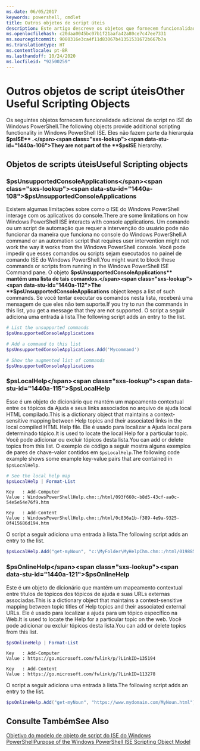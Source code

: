 ```yaml
---
ms.date: 06/05/2017
keywords: powershell, cmdlet
title: Outros objetos de script úteis
description: Este artigo descreve os objetos que fornecem funcionalidade de script adicional no ISE do Windows PowerShell.
ms.openlocfilehash: c20daa0045bc07b1f21aafa42a80ce7c47ee7331
ms.sourcegitcommit: 9080316e3ca4f11d83067b41351531672b667b7a
ms.translationtype: HT
ms.contentlocale: pt-BR
ms.lasthandoff: 10/24/2020
ms.locfileid: "92500259"
---
```

# <a name="other-useful-scripting-objects"></a><span data-ttu-id="1440a-104">Outros objetos de script úteis</span><span class="sxs-lookup"><span data-stu-id="1440a-104">Other Useful Scripting Objects</span></span>

<span data-ttu-id="1440a-105">Os seguintes objetos fornecem funcionalidade adicional de script no ISE do Windows PowerShell.</span><span class="sxs-lookup"><span data-stu-id="1440a-105">The following objects provide additional scripting functionality in Windows PowerShell ISE.</span></span> <span data-ttu-id="1440a-106">Eles não fazem parte da hierarquia **$psISE** .</span><span class="sxs-lookup"><span data-stu-id="1440a-106">They are not part of the **$psISE** hierarchy.</span></span>

## <a name="useful-scripting-objects"></a><span data-ttu-id="1440a-107">Objetos de scripts úteis</span><span class="sxs-lookup"><span data-stu-id="1440a-107">Useful Scripting objects</span></span>

### <a name="psunsupportedconsoleapplications"></a><span data-ttu-id="1440a-108">$psUnsupportedConsoleApplications</span><span class="sxs-lookup"><span data-stu-id="1440a-108">$psUnsupportedConsoleApplications</span></span>

<span data-ttu-id="1440a-109">Existem algumas limitações sobre como o ISE do Windows PowerShell interage com os aplicativos do console.</span><span class="sxs-lookup"><span data-stu-id="1440a-109">There are some limitations on how Windows PowerShell ISE interacts with console applications.</span></span> <span data-ttu-id="1440a-110">Um comando ou um script de automação que requer a intervenção do usuário pode não funcionar da maneira que funciona no console do Windows PowerShell.</span><span class="sxs-lookup"><span data-stu-id="1440a-110">A command or an automation script that requires user intervention might not work the way it works from the Windows PowerShell console.</span></span> <span data-ttu-id="1440a-111">Você pode impedir que esses comandos ou scripts sejam executados no painel de comando ISE do Windows PowerShell.</span><span class="sxs-lookup"><span data-stu-id="1440a-111">You might want to block these commands or scripts from running in the Windows PowerShell ISE Command pane.</span></span> <span data-ttu-id="1440a-112">O objeto **$psUnsupportedConsoleApplications** mantém uma lista de tais comandos.</span><span class="sxs-lookup"><span data-stu-id="1440a-112">The **$psUnsupportedConsoleApplications** object keeps a list of such commands.</span></span> <span data-ttu-id="1440a-113">Se você tentar executar os comandos nesta lista, receberá uma mensagem de que eles não tem suporte.</span><span class="sxs-lookup"><span data-stu-id="1440a-113">If you try to run the commands in this list, you get a message that they are not supported.</span></span> <span data-ttu-id="1440a-114">O script a seguir adiciona uma entrada à lista.</span><span class="sxs-lookup"><span data-stu-id="1440a-114">The following script adds an entry to the list.</span></span>

```powershell
# List the unsupported commands
$psUnsupportedConsoleApplications

# Add a command to this list
$psUnsupportedConsoleApplications.Add('Mycommand')

# Show the augmented list of commands
$psUnsupportedConsoleApplications
```

### <a name="pslocalhelp"></a><span data-ttu-id="1440a-115">$psLocalHelp</span><span class="sxs-lookup"><span data-stu-id="1440a-115">$psLocalHelp</span></span>

<span data-ttu-id="1440a-116">Esse é um objeto de dicionário que mantém um mapeamento contextual entre os tópicos da Ajuda e seus links associados no arquivo de ajuda local HTML compilado.</span><span class="sxs-lookup"><span data-stu-id="1440a-116">This is a dictionary object that maintains a context-sensitive mapping between Help topics and their associated links in the local compiled HTML Help file.</span></span> <span data-ttu-id="1440a-117">Ele é usado para localizar a Ajuda local para determinado tópico.</span><span class="sxs-lookup"><span data-stu-id="1440a-117">It is used to locate the local Help for a particular topic.</span></span> <span data-ttu-id="1440a-118">Você pode adicionar ou excluir tópicos desta lista.</span><span class="sxs-lookup"><span data-stu-id="1440a-118">You can add or delete topics from this list.</span></span> <span data-ttu-id="1440a-119">O exemplo de código a seguir mostra alguns exemplos de pares de chave-valor contidos em `$psLocalHelp`.</span><span class="sxs-lookup"><span data-stu-id="1440a-119">The following code example shows some example key-value pairs that are contained in `$psLocalHelp`.</span></span>

```powershell
# See the local help map
$psLocalHelp | Format-List
```

```Output
Key   : Add-Computer
Value : WindowsPowerShellHelp.chm::/html/093f660c-b8d5-43cf-aa0c-54e5e54e76f9.htm

Key   : Add-Content
Value : WindowsPowerShellHelp.chm::/html/0c836a1b-f389-4e9a-9325-0f415686d194.htm
```

<span data-ttu-id="1440a-120">O script a seguir adiciona uma entrada à lista.</span><span class="sxs-lookup"><span data-stu-id="1440a-120">The following script adds an entry to the list.</span></span>

```powershell
$psLocalHelp.Add("get-myNoun", "c:\MyFolder\MyHelpChm.chm::/html/0198854a-1298-57ae-aa0c-87b5e5a84712.htm")
```

### <a name="psonlinehelp"></a><span data-ttu-id="1440a-121">$psOnlineHelp</span><span class="sxs-lookup"><span data-stu-id="1440a-121">$psOnlineHelp</span></span>

<span data-ttu-id="1440a-122">Este é um objeto de dicionário que mantém um mapeamento contextual entre títulos de tópicos dos tópicos de ajuda e suas URLs externas associadas.</span><span class="sxs-lookup"><span data-stu-id="1440a-122">This is a dictionary object that maintains a context-sensitive mapping between topic titles of Help topics and their associated external URLs.</span></span> <span data-ttu-id="1440a-123">Ele é usado para localizar a ajuda para um tópico específico na Web.</span><span class="sxs-lookup"><span data-stu-id="1440a-123">It is used to locate the Help for a particular topic on the web.</span></span> <span data-ttu-id="1440a-124">Você pode adicionar ou excluir tópicos desta lista.</span><span class="sxs-lookup"><span data-stu-id="1440a-124">You can add or delete topics from this list.</span></span>

```powershell
$psOnlineHelp | Format-List
```

```Output
Key   : Add-Computer
Value : https://go.microsoft.com/fwlink/p/?LinkID=135194

Key   : Add-Content
Value : https://go.microsoft.com/fwlink/p/?LinkID=113278
```

<span data-ttu-id="1440a-125">O script a seguir adiciona uma entrada à lista.</span><span class="sxs-lookup"><span data-stu-id="1440a-125">The following script adds an entry to the list.</span></span>

```powershell
$psOnlineHelp.Add("get-myNoun", "https://www.mydomain.com/MyNoun.html")
```

## <a name="see-also"></a><span data-ttu-id="1440a-126">Consulte Também</span><span class="sxs-lookup"><span data-stu-id="1440a-126">See Also</span></span>

[<span data-ttu-id="1440a-127">Objetivo do modelo de objeto de script do ISE do Windows PowerShell</span><span class="sxs-lookup"><span data-stu-id="1440a-127">Purpose of the Windows PowerShell ISE Scripting Object Model</span></span>](../components/ise/object-model/Purpose-of-the-Windows-PowerShell-ISE-Scripting-Object-Model.md)
